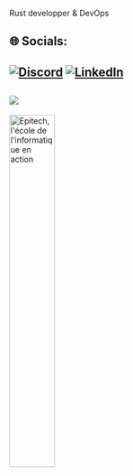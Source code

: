Rust developper & DevOps

## 🌐 Socials:
[![Discord](https://img.shields.io/badge/Discord-%237289DA.svg?logo=discord&logoColor=white)](https://discord.gg/https://discord.gg/XjVkkYC69y) [![LinkedIn](https://img.shields.io/badge/LinkedIn-%230077B5.svg?logo=linkedin&logoColor=white)](https://linkedin.com/in/sébastien-lucas-3aa8701b0) 
---
[![](https://visitcount.itsvg.in/api?id=GodlyJaaaj&icon=1&color=4)](https://visitcount.itsvg.in)
---
<a href="http://www.epitech.eu/" title="l'expertise informatique"><img src="https://newsroom.ionis-group.com/wp-content/uploads/2021/10/LOGO-EPITECH-BASELINE-QUADRI-2021.png" border="0" alt="Epitech, l'école de l'informatique en action" width=40%></a>
